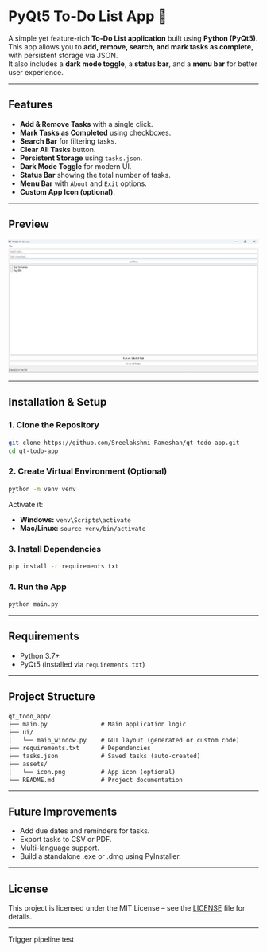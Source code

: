 # PyQt5 To-Do List App 📝



A simple yet feature-rich **To-Do List application** built using **Python (PyQt5)**.  
This app allows you to **add, remove, search, and mark tasks as complete**, with persistent storage via JSON.  
It also includes a **dark mode toggle**, a **status bar**, and a **menu bar** for better user experience.

---

## **Features**
- **Add & Remove Tasks** with a single click.
- **Mark Tasks as Completed** using checkboxes.
- **Search Bar** for filtering tasks.
- **Clear All Tasks** button.
- **Persistent Storage** using `tasks.json`.
- **Dark Mode Toggle** for modern UI.
- **Status Bar** showing the total number of tasks.
- **Menu Bar** with `About` and `Exit` options.
- **Custom App Icon (optional)**.

---

## **Preview**
![App Screenshot](assets/project_screenshot.png)

---

## **Installation & Setup**

### **1. Clone the Repository**
```bash
git clone https://github.com/Sreelakshmi-Rameshan/qt-todo-app.git
cd qt-todo-app
```

### **2. Create Virtual Environment (Optional)**
```bash
python -m venv venv
```
Activate it:
- **Windows:** `venv\Scripts\activate`
- **Mac/Linux:** `source venv/bin/activate`

### **3. Install Dependencies**
```bash
pip install -r requirements.txt
```

### **4. Run the App**
```bash
python main.py
```

---

## **Requirements**
- Python 3.7+
- PyQt5 (installed via `requirements.txt`)

---

## **Project Structure**
```
qt_todo_app/
├── main.py               # Main application logic
├── ui/
│   └── main_window.py    # GUI layout (generated or custom code)
├── requirements.txt      # Dependencies
├── tasks.json            # Saved tasks (auto-created)
├── assets/
│   └── icon.png          # App icon (optional)
└── README.md             # Project documentation
```

---

## **Future Improvements**
- Add due dates and reminders for tasks.
- Export tasks to CSV or PDF.
- Multi-language support.
- Build a standalone .exe or .dmg using PyInstaller.

---

## **License**
This project is licensed under the MIT License – see the [LICENSE](LICENSE) file for details.

---
T r i g g e r   p i p e l i n e   t e s t 
 
 